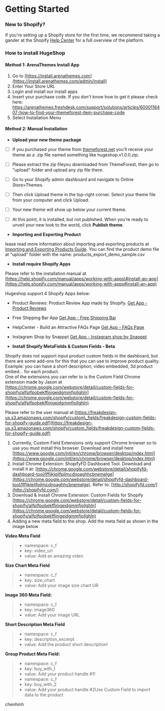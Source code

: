 # Getting Started

### New to Shopify?

If you're setting up a Shopify store for the first time, we recommend taking a gander at the Shopify [Help Center](https://help.shopify.com/) for a full overview of the platform.

### How to install HugeShop

#### Method 1: ArenaThemes Install App

1. Go to [https://install.arenathemes.com](https://install.arenathemes.com/admin/install)
2. Enter Your Store URL
3. Login and install our install apps
4. Insert your purchase code. If you don't know how to get it please check here: [https://arenathemes.freshdesk.com/support/solutions/articles/6000116407-how-to-find-your-themeforest-item-purchase-code ](https://arenathemes.freshdesk.com/support/solutions/articles/6000116407-how-to-find-your-themeforest-item-purchase-code)
5. Select Installation Menu

#### Method 2: Manual Installation

* **Upload your new theme package**

* [ ] If you purchased your theme from [themeforest.net](https://www.themeforest.net/) you'll receive your theme as a .zip file named something like hugeshop.v1.0.0.zip.

* [ ] Please extract the zip fileyou downloaded from ThemeForest, then go to "upload" folder and upload any zip file there.

* [ ] Go to your Shopify admin dashboard and navigate to Online Store&gt;Themes.

* [ ] Then click Upload theme in the top-right corner. Select your theme file from your computer and click Upload.

* [ ] Your new theme will show up below your current theme.

* [ ] At this point, it is installed, but not published. When you're ready to unveil your new look to the world, click **Publish theme**.

* **Importing and Exporting Product**

lease read more information about importing and exporting products at [Importing and Exporting Products Guide](https://help.shopify.com/manual/products/import-export). You can find the product demo file at "upload" folder with the name: products\_export\_demo\_sample.csv

* **Install require Shopify Apps**

Please refer to the installation manual at [https://help.shopify.com/manual/apps/working-with-apps\#install-an-app](https://help.shopify.com/manual/apps/working-with-apps#install-an-app)

Hugeshop support 4 Shopify Apps below:

+ Product Reviews: Product Review App made by Shopify. [Get App - Product Reviews](https://apps.shopify.com/product-reviews)

+ Free Shipping Bar App [Get App - Free Shipping Bar](https://apps.shopify.com/free-shipping-bar)

+ HelpCenter - Build an Attractive FAQs Page [Get App - FAQs Page](https://apps.shopify.com/helpcenter)

+ Instagram Shop by Snapppt [Get App - Instagram shop by Snapppt](https://apps.shopify.com/254e867e771ed335c210d8d84830371a)

* **Install Shopify MetaFields & Custom Fields - Beta**

Shopify does not support input product custom fields in the dashboard, but there are some add-ons for this that you can use to improve product quality. Example: you can have a short description, video embedded, 3d product embed... for each product.  
One of the extensions you can refer to is the Custom Field Chrome extension made by Jason at [https://chrome.google.com/webstore/detail/custom-fields-for-shopify/alfplfpobekffinigeidgmmfjollghln](https://chrome.google.com/webstore/detail/custom-fields-for-shopify/alfplfpobekffinigeidgmmfjollghln).

Please refer to the user manual at:[https://freakdesign-us.s3.amazonaws.com/shopify/custom\_fields/freakdesign-custom-fields-for-shopify-guide.pdf](https://freakdesign-us.s3.amazonaws.com/shopify/custom_fields/freakdesign-custom-fields-for-shopify-guide.pdf)

1. Currently, Custom Field Extensions only support Chrome browser so to use you must install this browser. Download and install here [https://www.google.com/intl/en/chrome/browser/desktop/index.html](https://www.google.com/intl/en/chrome/browser/desktop/index.html)
2. Install Chrome Extension: ShopifyFD Dashboard Tool. Download and install it at:  [https://chrome.google.com/webstore/detail/shopifyfd-dashboard-tool/lffljkleilfpjlmcdnoaghhcbnemelge](https://chrome.google.com/webstore/detail/shopifyfd-dashboard-tool/lffljkleilfpjlmcdnoaghhcbnemelge). Refer to: [http://shopifyfd.com/](http://shopifyfd.com/)
3. Download & Install Chrome Extension: Custom Fields for Shopify [https://chrome.google.com/webstore/detail/custom-fields-for-shopify/alfplfpobekffinigeidgmmfjollghln](https://chrome.google.com/webstore/detail/custom-fields-for-shopify/alfplfpobekffinigeidgmmfjollghln)
4. Adding a new meta field to the shop. Add the meta field as shown in the image below

**Video Meta Field**

> * namespace: c\_f  
> * key: video\_url  
> * value: Add an amazing video

**Size Chart Meta Field**

> * namespace: c\_f  
> * key: size\_chart  
> * value: Add your image size chart UR

**Image 360 Meta Field:**

> * namespace: c\_f  
> * key: image360  
> * value: Add your image URL

**Short Description Meta Field**

> * namespace: c\_f  
> * key: description\_excerpt  
> * value: Add the product short description!

**Group Product Meta Field:**

> * namespace: c\_f
> * key: buy\_with\_1
> * value: Add your product handle \#1!
> * namespace: c\_f
> * key: buy\_with\_2
> * value: Add your product handle \#2Use Custom Field to import data to the product

chenhinh

